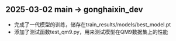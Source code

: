 

## 2025-03-02 main -> gonghaixin_dev

- 完成了一代模型的训练，储存在train_results/models/best_model.pt
- 添加了测试函数test_qm9.py，用来测试模型在QM9数据集上的性能

